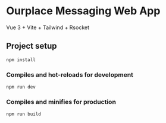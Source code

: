 # Ourplace Messaging Web App
Vue 3 + Vite + Tailwind + Rsocket 

## Project setup
```
npm install
```

### Compiles and hot-reloads for development
```
npm run dev
```

### Compiles and minifies for production
```
npm run build
```
